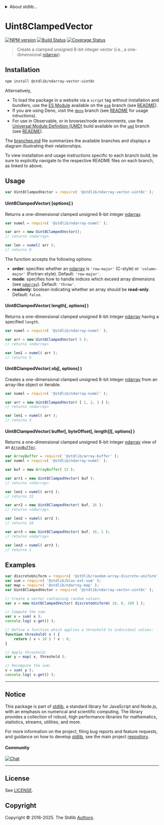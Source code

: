 <!--

@license Apache-2.0

Copyright (c) 2025 The Stdlib Authors.

Licensed under the Apache License, Version 2.0 (the "License");
you may not use this file except in compliance with the License.
You may obtain a copy of the License at

   http://www.apache.org/licenses/LICENSE-2.0

Unless required by applicable law or agreed to in writing, software
distributed under the License is distributed on an "AS IS" BASIS,
WITHOUT WARRANTIES OR CONDITIONS OF ANY KIND, either express or implied.
See the License for the specific language governing permissions and
limitations under the License.

-->


<details>
  <summary>
    About stdlib...
  </summary>
  <p>We believe in a future in which the web is a preferred environment for numerical computation. To help realize this future, we've built stdlib. stdlib is a standard library, with an emphasis on numerical and scientific computation, written in JavaScript (and C) for execution in browsers and in Node.js.</p>
  <p>The library is fully decomposable, being architected in such a way that you can swap out and mix and match APIs and functionality to cater to your exact preferences and use cases.</p>
  <p>When you use stdlib, you can be absolutely certain that you are using the most thorough, rigorous, well-written, studied, documented, tested, measured, and high-quality code out there.</p>
  <p>To join us in bringing numerical computing to the web, get started by checking us out on <a href="https://github.com/stdlib-js/stdlib">GitHub</a>, and please consider <a href="https://opencollective.com/stdlib">financially supporting stdlib</a>. We greatly appreciate your continued support!</p>
</details>

# Uint8ClampedVector

[![NPM version][npm-image]][npm-url] [![Build Status][test-image]][test-url] [![Coverage Status][coverage-image]][coverage-url] <!-- [![dependencies][dependencies-image]][dependencies-url] -->

> Create a clamped unsigned 8-bit integer vector (i.e., a one-dimensional [ndarray][@stdlib/ndarray/ctor]).

<!-- Section to include introductory text. Make sure to keep an empty line after the intro `section` element and another before the `/section` close. -->

<section class="intro">

</section>

<!-- /.intro -->

<!-- Package usage documentation. -->

<section class="installation">

## Installation

```bash
npm install @stdlib/ndarray-vector-uint8c
```

Alternatively,

-   To load the package in a website via a `script` tag without installation and bundlers, use the [ES Module][es-module] available on the [`esm`][esm-url] branch (see [README][esm-readme]).
-   If you are using Deno, visit the [`deno`][deno-url] branch (see [README][deno-readme] for usage intructions).
-   For use in Observable, or in browser/node environments, use the [Universal Module Definition (UMD)][umd] build available on the [`umd`][umd-url] branch (see [README][umd-readme]).

The [branches.md][branches-url] file summarizes the available branches and displays a diagram illustrating their relationships.

To view installation and usage instructions specific to each branch build, be sure to explicitly navigate to the respective README files on each branch, as linked to above.

</section>

<section class="usage">

## Usage

```javascript
var Uint8ClampedVector = require( '@stdlib/ndarray-vector-uint8c' );
```

#### Uint8ClampedVector( \[options] )

Returns a one-dimensional clamped unsigned 8-bit integer [ndarray][@stdlib/ndarray/ctor].

```javascript
var numel = require( '@stdlib/ndarray-numel' );

var arr = new Uint8ClampedVector();
// returns <ndarray>

var len = numel( arr );
// returns 0
```

The function accepts the following options:

-   **order**: specifies whether an [ndarray][@stdlib/ndarray/ctor] is `'row-major'` (C-style) or `'column-major'` (Fortran-style). Default: `'row-major'`.
-   **mode**: specifies how to handle indices which exceed array dimensions (see [`ndarray`][@stdlib/ndarray/ctor]). Default: `'throw'`.
-   **readonly**: boolean indicating whether an array should be **read-only**. Default: `false`.

#### Uint8ClampedVector( length\[, options] )

Returns a one-dimensional clamped unsigned 8-bit integer [ndarray][@stdlib/ndarray/ctor] having a specified `length`.

```javascript
var numel = require( '@stdlib/ndarray-numel' );

var arr = new Uint8ClampedVector( 5 );
// returns <ndarray>

var len1 = numel( arr );
// returns 5
```

#### Uint8ClampedVector( obj\[, options] )

Creates a one-dimensional clamped unsigned 8-bit integer [ndarray][@stdlib/ndarray/ctor] from an array-like object or iterable.

```javascript
var numel = require( '@stdlib/ndarray-numel' );

var arr = new Uint8ClampedVector( [ 1, 2, 3 ] );
// returns <ndarray>

var len1 = numel( arr );
// returns 3
```

#### Uint8ClampedVector( buffer\[, byteOffset\[, length]]\[, options] )

Returns a one-dimensional clamped unsigned 8-bit integer [ndarray][@stdlib/ndarray/ctor] view of an [`ArrayBuffer`][@stdlib/array/buffer].

```javascript
var ArrayBuffer = require( '@stdlib/array-buffer' );
var numel = require( '@stdlib/ndarray-numel' );

var buf = new ArrayBuffer( 32 );

var arr1 = new Uint8ClampedVector( buf );
// returns <ndarray>

var len1 = numel( arr1 );
// returns 32

var arr2 = new Uint8ClampedVector( buf, 16 );
// returns <ndarray>

var len2 = numel( arr2 );
// returns 16

var arr3 = new Uint8ClampedVector( buf, 16, 1 );
// returns <ndarray>

var len3 = numel( arr3 );
// returns 1
```

</section>

<!-- /.usage -->

<!-- Package usage notes. Make sure to keep an empty line after the `section` element and another before the `/section` close. -->

<section class="notes">

</section>

<!-- /.notes -->

<!-- Package usage examples. -->

<section class="examples">

## Examples

<!-- eslint no-undef: "error" -->

```javascript
var discreteUniform = require( '@stdlib/random-array-discrete-uniform' );
var sum = require( '@stdlib/blas-ext-sum' );
var map = require( '@stdlib/ndarray-map' );
var Uint8ClampedVector = require( '@stdlib/ndarray-vector-uint8c' );

// Create a vector containing random values:
var x = new Uint8ClampedVector( discreteUniform( 10, 0, 100 ) );

// Compute the sum:
var v = sum( x );
console.log( v.get() );

// Define a function which applies a threshold to individual values:
function threshold( v ) {
    return ( v > 10 ) ? v : 0;
}

// Apply threshold:
var y = map( x, threshold );

// Recompute the sum:
v = sum( y );
console.log( v.get() );
```

</section>

<!-- /.examples -->

<!-- Section to include cited references. If references are included, add a horizontal rule *before* the section. Make sure to keep an empty line after the `section` element and another before the `/section` close. -->

<section class="references">

</section>

<!-- /.references -->

<!-- Section for related `stdlib` packages. Do not manually edit this section, as it is automatically populated. -->

<section class="related">

</section>

<!-- /.related -->

<!-- Section for all links. Make sure to keep an empty line after the `section` element and another before the `/section` close. -->


<section class="main-repo" >

* * *

## Notice

This package is part of [stdlib][stdlib], a standard library for JavaScript and Node.js, with an emphasis on numerical and scientific computing. The library provides a collection of robust, high performance libraries for mathematics, statistics, streams, utilities, and more.

For more information on the project, filing bug reports and feature requests, and guidance on how to develop [stdlib][stdlib], see the main project [repository][stdlib].

#### Community

[![Chat][chat-image]][chat-url]

---

## License

See [LICENSE][stdlib-license].


## Copyright

Copyright &copy; 2016-2025. The Stdlib [Authors][stdlib-authors].

</section>

<!-- /.stdlib -->

<!-- Section for all links. Make sure to keep an empty line after the `section` element and another before the `/section` close. -->

<section class="links">

[npm-image]: http://img.shields.io/npm/v/@stdlib/ndarray-vector-uint8c.svg
[npm-url]: https://npmjs.org/package/@stdlib/ndarray-vector-uint8c

[test-image]: https://github.com/stdlib-js/ndarray-vector-uint8c/actions/workflows/test.yml/badge.svg?branch=main
[test-url]: https://github.com/stdlib-js/ndarray-vector-uint8c/actions/workflows/test.yml?query=branch:main

[coverage-image]: https://img.shields.io/codecov/c/github/stdlib-js/ndarray-vector-uint8c/main.svg
[coverage-url]: https://codecov.io/github/stdlib-js/ndarray-vector-uint8c?branch=main

<!--

[dependencies-image]: https://img.shields.io/david/stdlib-js/ndarray-vector-uint8c.svg
[dependencies-url]: https://david-dm.org/stdlib-js/ndarray-vector-uint8c/main

-->

[chat-image]: https://img.shields.io/gitter/room/stdlib-js/stdlib.svg
[chat-url]: https://app.gitter.im/#/room/#stdlib-js_stdlib:gitter.im

[stdlib]: https://github.com/stdlib-js/stdlib

[stdlib-authors]: https://github.com/stdlib-js/stdlib/graphs/contributors

[umd]: https://github.com/umdjs/umd
[es-module]: https://developer.mozilla.org/en-US/docs/Web/JavaScript/Guide/Modules

[deno-url]: https://github.com/stdlib-js/ndarray-vector-uint8c/tree/deno
[deno-readme]: https://github.com/stdlib-js/ndarray-vector-uint8c/blob/deno/README.md
[umd-url]: https://github.com/stdlib-js/ndarray-vector-uint8c/tree/umd
[umd-readme]: https://github.com/stdlib-js/ndarray-vector-uint8c/blob/umd/README.md
[esm-url]: https://github.com/stdlib-js/ndarray-vector-uint8c/tree/esm
[esm-readme]: https://github.com/stdlib-js/ndarray-vector-uint8c/blob/esm/README.md
[branches-url]: https://github.com/stdlib-js/ndarray-vector-uint8c/blob/main/branches.md

[stdlib-license]: https://raw.githubusercontent.com/stdlib-js/ndarray-vector-uint8c/main/LICENSE

[@stdlib/array/buffer]: https://github.com/stdlib-js/array-buffer

[@stdlib/ndarray/ctor]: https://github.com/stdlib-js/ndarray-ctor

</section>

<!-- /.links -->
